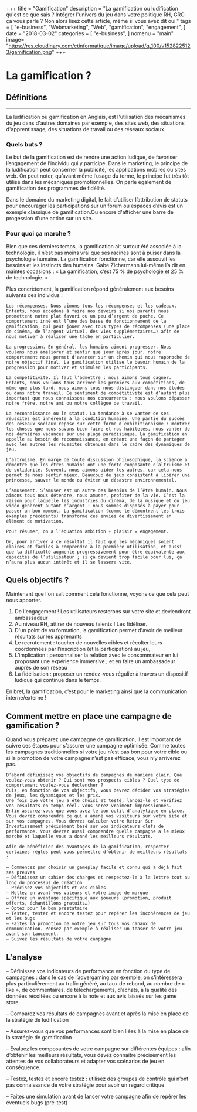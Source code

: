 +++
title = "Gamification"
description = "La gamification ou ludification qu'est ce que sais ? Intégrer l'univers du jeu dans votre politique RH, GRC ça vous parle ? Non alors lisez cette article, même si vous avez dit oui."
tags = [
    "e-business",
    "Webmarketing",
    "Web",
    "gamification",
    "engagement",
]
date = "2018-03-02"
categories = [
    "e-business",
]
nomenu = "main"
image= "https://res.cloudinary.com/ctinformatique/image/upload/q_100/v1528225123/gamification.png"
+++

# La gamification ?
## Définitions
-------

La ludification ou gamification en Anglais, est l'utilisation des mécanismes du jeu dans d'autres domaines par exemple, des sites web, des situations d'apprentissage, des situations de travail ou des réseaux sociaux.
### Quels buts ?

Le but de la gamification est de rendre une action ludique, de favoriser l’engagement de l’individu qui y participe. Dans le marketing, le principe de la ludification peut concerner la publicité, les applications mobiles ou sites web. On peut noter, qu’avant même l’usage du terme, le principe fut très tôt utilisé dans les mécaniques promotionnelles. On parle également de gamification des programmes de fidélité.

Dans le domaine du marketing digital, le fait d’utiliser l’attribution de statuts pour encourager les participations sur un forum ou espaces d’avis est un exemple classique de gamification.Ou encore d'afficher une barre de progession d'une action sur un site.

### Pour quoi ça marche ?

Bien que ces derniers temps, la gamification ait surtout été associée à la technologie, il n’est pas moins vrai que ses racines sont à puiser dans la psychologie humaine. La gamification fonctionne, car elle assouvit les besoins et les instincts des humains. Gabe Zichermann lui-même l’a dit en maintes occasions : « La gamification, c’est 75 % de psychologie et 25 % de technologie. »

Plus concrètement, la gamification répond généralement aux besoins suivants des individus :

    Les récompenses. Nous aimons tous les récompenses et les cadeaux. Enfants, nous accédons à faire nos devoirs si nos parents nous promettent notre plat favori ou un peu d’argent de poche. Ce comportement inné est l’une des bases du fonctionnement de la gamification, qui peut jouer avec tous types de récompenses (une place de cinéma, de l’argent virtuel, des vies supplémentaires…) afin de nous motiver à réaliser une tâche en particulier.

    La progression. En général, les humains aiment progresser. Nous voulons nous améliorer et sentir que jour après jour, notre comportement nous permet d’avancer sur un chemin qui nous rapproche de notre objectif final. La gamification utilise le besoin humain de la progression pour motiver et stimuler les participants.

    La compétitivité. Il faut l’admettre : nous aimons tous gagner. Enfants, nous voulons tous arriver les premiers aux compétitions, de même que plus tard, nous aimons tous nous distinguer dans nos études ou dans notre travail. Ce sentiment de compétitivité est d’autant plus important que nous connaissons nos concurrents : nous voulons dépasser notre frère, notre ami ou notre collègue de travail.

    La reconnaissance ou le statut. La tendance à se vanter de ses réussites est inhérente à la condition humaine. Une partie du succès des réseaux sociaux repose sur cette forme d’exhibitionnisme : montrer les choses que nous savons bien faire et nos habiletés, nous vanter de nos dernières vacances sur une plage paradisiaque. La gamification en appelle au besoin de reconnaissance, en créant une façon de partager avec les autres les réussites obtenues dans le cadre des dynamiques de jeu.

    L’altruisme. En marge de toute discussion philosophique, la science a démontré que les êtres humains ont une forte composante d’altruisme et de solidarité. Souvent, nous aimons aider les autres, car cela nous permet de nous sentir mieux. Beaucoup de jeux consistent à libérer une princesse, sauver le monde ou éviter un désastre environnemental.

    L’amusement. S’amuser est un autre des besoins de l’être humain. Nous aimons tous nous détendre, nous amuser, profiter de la vie. C’est la raison pour laquelle les industries du cinéma, de la musique et du jeu vidéo génèrent autant d’argent : nous sommes disposés à payer pour passer un bon moment. La gamification (comme le démontrent les trois exemples précédents) transforme ces envies de divertissement en élément de motivation.

    Pour résumer, on a l’équation ambition + plaisir = engagement.

    Or, pour arriver à ce résultat il faut que les mécaniques soient claires et faciles à comprendre à la première utilisation, et aussi que la difficulté augmente progressivement pour être équivalente aux capacités de l’utilisateur ; si ça devient trop facile pour lui, ça n’aura plus aucun intérêt et il se lassera vite.

## Quels objectifs ?

Maintenant que l'on sait comment cela fonctionne, voyons ce que cela peut nous apporter.

1. De l'engagement ! Les utilisateurs resterons sur votre site et deviendront ambassadeur
1. Au niveau RH, attirer de nouveau talents ! Les fidéliser.
1. D'un point de vu formation, la gamification permet d'avoir de meilleur résultats sur les apprenants
1. Le recrutement : toucher de nouvelles cibles et récolter leurs coordonnées par l’inscription (et la participation) au jeu,
1. L’implication : personnaliser la relation avec le consommateur en lui proposant une expérience immersive ; et en faire un ambassadeur auprès de son réseau
1. La fidélisation : proposer un rendez-vous régulier à travers un dispositif ludique qui continue dans le temps.

En bref, la gamification, c’est pour le marketing ainsi que la communication interne/externe !

## Comment mettre en place une campagne de gamification ?

Quand vous préparez une campagne de gamification, il est important de suivre ces étapes pour s’assurer une campagne optimisée. Comme toutes les campagnes traditionnelles si votre jeu n’est pas bon pour votre cible ou si la promotion de votre campagne n’est pas efficace, vous n’y arriverez pas.

    D’abord définissez vos objectifs de campagnes de manière clair. Que voulez-vous obtenir ? Qui sont vos prospects cibles ? Quel type de comportement voulez-vous déclencher ?
    Puis, en fonction de vos objectifs, vous devrez décider vos stratégies de jeux, les dynamiques et les prix.
    Une fois que votre jeu a été choisi et testé, lancez-le et vérifiez vos résultats en temps réel. Vous serez vraiment impressionnés.
    Enfin assurez-vous que vous avez le bon outil d’analytique en place. Vous devrez comprendre ce qui a amené vos visiteurs sur votre site et sur vos campagnes. Vous devrez calculer votre Retour Sur Investissement précisément basé sur vos indicateurs clefs de performance. Vous devrez aussi comprendre quelle campagne a le mieux marché et laquelle vous a donné les meilleurs résultats.

    Afin de bénéficier des avantages de la gamification, respecter certaines règles peut vous permettre d’obtenir de meilleurs résultats :

    – Commencez par choisir un gameplay facile et connu qui a déjà fait ses preuves
    – Définissez un cahier des charges et respectez-le à la lettre tout au long du processus de création
    – Précisez vos objectifs et vos cibles
    – Mettez en avant vos valeurs et votre image de marque
    – Offrez un avantage spécifique aux joueurs (promotion, produit offerts, échantillons gratuits…)
    – Optez pour le bon prestataire
    – Testez, testez et encore testez pour repérer les incohérences de jeu et les bugs
    – Faites la promotion de votre jeu sur tous vos canaux de communication. Pensez par exemple à réaliser un teaser de votre jeu avant son lancement.
    – Suivez les résultats de votre campagne


## L'analyse
– Définissez vos indicateurs de performance en fonction du type de campagnes : dans le cas de l’advergaming par exemple, on s’intéressera plus particulièrement au trafic généré, au taux de rebond, au nombre de « like », de commentaires, de téléchargements, d’achats, à la qualité des données récoltées ou encore à la note et aux avis laissés sur les game store.

– Comparez vos résultats de campagnes avant et après la mise en place de la stratégie de ludification

– Assurez-vous que vos performances sont bien liées à la mise en place de la stratégie de gamification

– Evaluez les composantes de votre campagne sur différentes équipes : afin d’obtenir les meilleurs résultats, vous devez connaître précisément les attentes de vos collaborateurs et adapter vos scénarios de jeu en conséquence.

– Testez, testez et encore testez : utilisez des groupes de contrôle qui n’ont pas connaissance de votre stratégie pour avoir un regard critique

– Faites une simulation avant de lancer votre campagne afin de repérer les éventuels bugs (pré-test)
